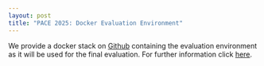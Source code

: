 ```yaml
---
layout: post
title: "PACE 2025: Docker Evaluation Environment"
---
```


We provide a docker stack on [Github](https://github.com/MarioGrobler/PACE2025-docker) containing the evaluation environment as it will be used for the final evaluation. For further information click [here](2025/#docker-environment).
